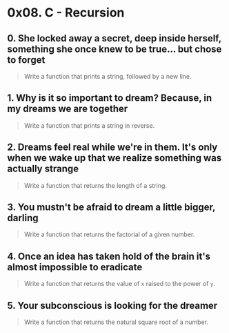 # 0x08. C - Recursion

## 0. She locked away a secret, deep inside herself, something she once knew to be true... but chose to forget
> Write a function that prints a string, followed by a new line.

## 1. Why is it so important to dream? Because, in my dreams we are together
> Write a function that prints a string in reverse.

## 2. Dreams feel real while we're in them. It's only when we wake up that we realize something was actually strange
> Write a function that returns the length of a string.

## 3. You mustn't be afraid to dream a little bigger, darling
> Write a function that returns the factorial of a given number.

## 4. Once an idea has taken hold of the brain it's almost impossible to eradicate
> Write a function that returns the value of `x` raised to the power of `y`.

## 5. Your subconscious is looking for the dreamer
> Write a function that returns the natural square root of a number.
